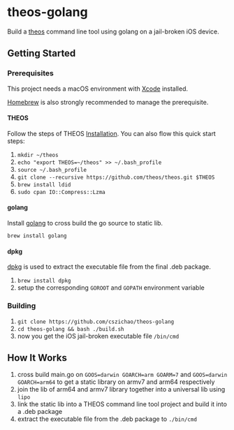 # theos-golang
Build a [theos](https://github.com/theos/theos) command line tool using golang on a jail-broken iOS device.

## Getting Started

### Prerequisites

This project needs a macOS environment with [Xcode](https://developer.apple.com/xcode/) installed.

[Homebrew](https://brew.sh/) is also strongly recommended to manage the prerequisite.

#### THEOS

Follow the steps of THEOS [Installation](https://github.com/theos/theos/wiki/Installation). You can also flow this quick start steps:

1. `mkdir ~/theos`
1. `echo "export THEOS=~/theos" >> ~/.bash_profile`
1. `source ~/.bash_profile`
1.  `git clone --recursive https://github.com/theos/theos.git $THEOS`
1. `brew install ldid`
1. `sudo cpan IO::Compress::Lzma`

#### golang
Install [golang](https://golang.org/) to cross build the go source to static lib.

`brew install golang`

#### dpkg
[dpkg](https://en.wikipedia.org/wiki/Dpkg) is used to extract the executable file from the final .deb package.

1. `brew install dpkg`
2. setup the corresponding `GOROOT` and `GOPATH` environment variable

### Building

1. `git clone https://github.com/cszichao/theos-golang`
1. `cd theos-golang && bash ./build.sh`
1. now you get the iOS jail-broken executable file `/bin/cmd`

## How It Works

1. cross build main.go on `GOOS=darwin GOARCH=arm GOARM=7` and `GOOS=darwin GOARCH=arm64` to get a static library on armv7 and arm64 respectively
1. join the lib of arm64 and armv7 library together into a universal lib using  `lipo`
1. link the static lib into a THEOS command line tool project and build it into a .deb package
1. extract the executable file from the .deb package to `./bin/cmd`